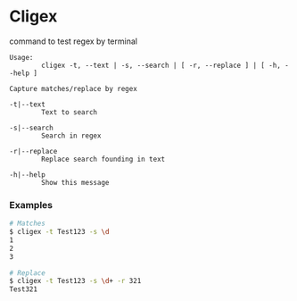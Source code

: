 # Cligex

command to test regex by terminal

```
Usage:
        cligex -t, --text | -s, --search | [ -r, --replace ] | [ -h, --help ]

Capture matches/replace by regex

-t|--text
        Text to search

-s|--search
        Search in regex

-r|--replace
        Replace search founding in text

-h|--help
        Show this message
```

### Examples

```bash
# Matches
$ cligex -t Test123 -s \d
1
2
3

# Replace
$ cligex -t Test123 -s \d+ -r 321
Test321

```
